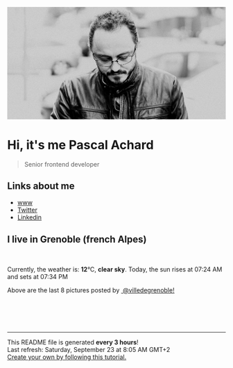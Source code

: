 ![Pascal Achard](./images/photo-pascal-achard.jpg)
# Hi, it's me Pascal Achard
> Senior frontend developer

## Links about me
- [www](https://www.pascal-achard.com)
- [Twitter](https://twitter.com/botmaster)
- [Linkedin](http://www.linkedin.com/in/pascal-achard)


## I live in Grenoble (french Alpes)
<img src="https://openweathermap.org/img/wn/01d@2x.png" alt="">

Currently, the weather is: **12**°C, **clear sky**.
Today, the sun rises at 07:24 AM and sets at 07:34 PM

Above are the last 8 pictures posted by <a href="https://www.instagram.com/villedegrenoble/" target="_blank"><img alt="" src="https://upload.wikimedia.org/wikipedia/commons/thumb/e/e7/Instagram_logo_2016.svg/1024px-Instagram_logo_2016.svg.png" width="20"/> @villedegrenoble!</a>

<p style="display: flex; flex-wrap: wrap; gap: 20px;">
        <img src="https://cdn1.picuki.com/hosted-by-instagram/q/0exhNuNYnjBGZDHIdN5WmL9I2Pk2GAlRNucaS7j0nyZiNxIsbHWB58ltwdGn%7C%7CDh6Kwh9HS+Lfzdg4o0pVFpSZFF4Pk3eS7CPTD1S5q2YUoCq1jZl85FpnLk1JHUZZXSq8MolOzjYMTIfQeoEH%7C%7Cb2rvUT+vvwbTYNpi2TNLxCyQlWotfpUrJy9ZRzt52U1h+189JldAJZ+jtvdBFundPZlTIeAf3+Idp1orN2S%7C%7CkKhtAKv6K81SO2ECMseW16GX6Rv5+HoOAAuiDpYGhpqzfheKc4EEMWggjipQ8n44IAmI23BaxVgfIZsqPRCmMDUjFKiCU%7C%7Ck8SqtQLsSUHv3EBQnjeel%7C%7CW+eqN29qrRI9GHUt7b+AvSXb%7C%7C8JrNWSiodMqXeUW%7C%7CTH+SlC+NpoqFFI9JG8nCS3QqIS7Pjmhx0WWMf0xGuKbMlBcKTx5C3+3ON2j%7C%7Cd9VNt.jpeg" alt="" width="200"/>
        <img src="https://cdn1.picuki.com/hosted-by-instagram/q/0exhNuNYnjBGZDHIdN5WmL9I2Pk2GAlRNucaS7j0nyZiNxIsbHWB58ltwdev%7C%7CDlyKw1oASyLfzhn4YkvVFpWZFR5NEHbSb2MRDxd7qicVoCm0zdu9Z5pl78zKHcYZXKt8MUqOzjYMTIfQeoEH%7C%7Cbx7a8Koru5A2MGo1zRMrBC0GAG4fy3UPI7mslm3ayEv0Pxto0%7C%7CNylL9XkgKQcursrV%7C%7CndYEvL+M4Byp6JzSPkCj9ND1OHtpCa5BTB7Kzg4KD6chYTJnLMR0TrSVg8crGS1H4gDEB9Oi3+%7C%7C8RM1v9EPp7TzN916+N8ZkIGRT2UFAjsm8lJhmMntxxzsbkKe9lpxzDLw8KmBU8EQ9KPTaMzPR9e+zwXrY7bcO+0fV3IhEPT5SwzwDMWXQcdcy90aTaoWgnjttjmzd4%7C%7Cn1RcsXDcZ1mDd.jpeg" alt="" width="200"/>
        <img src="https://cdn1.picuki.com/hosted-by-instagram/q/0exhNuNYnjBGZDHIdN5WmL9I2Pk2GAlRNucaS7j0nyZiNxIsbHWB58ltwdev%7C%7CDlyKw1oASyLfzdg5IsvWF9QZFR+PULcQbWARD9S7qWZXICl1DRh8ZRlkro3K3YfZH+o%7C%7C8ErOzjYMTIfQeoEH%7C%7Cbx7a8Koru5A2MEo1zRMrBC0GAG4YWbVqFKwoV966yUlEri+YU8ajtG5WR1aRtmpNPb5DwIX%7C%7CD+fMBxsedISLQzicYRtr6+zWOHH24VdGZ9SgTPvILYt+swozPrVQ11zkeQVPx9KkgT3HSUhkcy4psPqaSDFctu2vxl5u2CCmkPAjw7mDVos8XvnSr3QFqR3UdexHLQ94HpJfYegYD1CsGlAtXQnzaQPJ2IDa0eDXkcL+uQXFqBdqDnVu4Asq0JI%7C%7CZN6E289FvlduOhiEU=.jpeg" alt="" width="200"/>
        <img src="https://cdn1.picuki.com/hosted-by-instagram/q/0exhNuNYnjBGZDHIdN5WmL9I2Pk2GAlRNucaS7j0nyZiNxIsbHWB58ltwdGn%7C%7CDh6Kwh9HS+Lfzhp7YItUVpTZFB9PU3ZT7yNSThX6q+cU4Cj0z1m9pdhnbozJH0aYHOt8cEoOzjYMTIfQeoEH%7C%7Cb2rvUT+vvwbTYNpi2TNLxCyQlWotfpUrJy9ZRzt52U1h+189JldAJZ+jtvdBFundPZlTIeAf3+Idp1orN2S%7C%7CkKhtAKv6K81SO2ECMseW16GX6Rv5+HoOAAuiDpYGhpqzLheKc4EEMWggiYsBASv9p7u46JAaxV5uwcme3HCmMDUjFKiCU%7C%7Ck8SqtQLsSUHv3EBQnjeel%7C%7CW+eqN29qrRI9C1Z9K72jbuZ6H4AYlNZ2siUcrAQViKItykSsxhkKBJRaF7hQ6C5zaTVqTjmhx0WWMf0xGtWsohBcKTx5C3+3ON2j%7C%7Cd9VNt.jpeg" alt="" width="200"/>
        <img src="https://cdn1.picuki.com/hosted-by-instagram/q/0exhNuNYnjBGZDHIdN5WmL9I2Pk2GAlRNucaS7j0nyZiNxIsbHWB58ltwdev%7C%7CDlyKw1oASyLfzhm7I4vVVlSZFR5NEbfTryIST9T7qiaV4Ch0TNi9JVjlrgzJXcfZ3Ot88UrOzjYMTIfQeoEH%7C%7Cbx7a8Koru5A2MGo1zRMrBC0GAG4fy3UPI7mslm3ayEv0Pxto0%7C%7CNylL9XkgKQcursrV%7C%7CndYEvL+M4Byp6JzSPkCj9ND1OHtpCa5BTB7Kz04KD6chYTJnLMv0Bn%7C%7CImQU1jKzbogDEH4tmEaR8RM1v9EPp7TzN916+N8ZkIGRT2UFAjsm8lJhmMntxxzsbkOD8XZ3+1LX6piWcc5+l4HbJvesbeT%7C%7Cnw7MWpeGE5dgSS01Ifbha3nUEcSXQcdcy90aTaod8w3ktjmzd4%7C%7Cn1RcsXDcZ1mDd.jpeg" alt="" width="200"/>
        <img src="https://cdn1.picuki.com/hosted-by-instagram/q/0exhNuNYnjBGZDHIdN5WmL9I2Pk2GAlRNucaS7j0nyZiNxIsbHWB58ltwdev%7C%7CDlyKw1oASyLfzho44IrV1hTZFR5NE3dTbyNRDxR7KydVYCm1TRv9ZZpnb89K3ceZn6p88MoOzjYMTIfQeoEH%7C%7Cb2rvUW+%7C%7C7wbTYNpi2TNLxCyQlWotfpUrJy9ZRzt52U1h+189JldAJZ+jtvdBFundPZlTIeAf3+Idp1orN2S%7C%7CkKhtAKv6K81SO2ECMseW16GX6Rv5+HoOAAuiDpYGhpqzLheKc4EEMWggi04TUhk7o4gdaubKxVlKoe5vfaCmMDUjFKiCU%7C%7Ck8SqtgLsSUHv3EBQnjeel%7C%7CW+eqN29qrRI9G6bPfjwCXYY53yHpgcDEwjAtnAZmvJCN2cDeF4p9JFKfca0me29zWvIqHjmhx0WWMf0mXZKLRTBcKTx5C3+3ON2j%7C%7Cd9VNt.jpeg" alt="" width="200"/>
        <img src="https://cdn1.picuki.com/hosted-by-instagram/q/0exhNuNYnjBGZDHIdN5WmL9I2Pk2GAlRNecaS7j0nyZiNxIsbHWB58ltwdGn%7C%7CDh6Kwh9HS+Lfzhn4IgiWF9YZFR+O0XaQbeISD5c6qicXYCn0DNv8JVkkLo2KXAdY3Gr9sItOzjYMTIfQeoEH%7C%7Cb2rvUV+fvwaTIFuDaWNOUtzCVG%7C%7CMm0X51wm8Rm3ayEv0Pxto0%7C%7CNylL9XkgKQcursrV%7C%7CndbEvL+M4Byp6JzSPkCj9ND1OHtpCa5BTB7Kzs4KD6chYTJnLNSknPJRh5u7nWqQIgDd04x2EWV8RM1v9EPp7TzN916+98ZkIGRT2UFAjsm8lJhmMntxxzsbkSWyBJLzmr+xqCrUcszpcb2fNy+d42+4g%7C%7CTQfzPGZJESlcLJO%7C%7ChC3PLFdqhQcdcy90aTN4ehXjktjmzd4%7C%7Cn1RcsXDcZ1mDd.jpeg" alt="" width="200"/>
        <img src="https://cdn1.picuki.com/hosted-by-instagram/q/0exhNuNYnjBGZDHIdN5WmL9I2Pk2GAlRNecaS7j0nyZiNxIsbHWB58ltwdev%7C%7CDlyKw1oASyLfzhn4YssWVVSZFR5NEHcQbOJRDxd7qqeUYCl2zVj9ZJmkrwxL30dYnan8cYqOzjYMTIfQeoEH%7C%7Cbx7a8Koru5A2MGo1zRMrBC0GAG4fy3UPI7mslm3ayEv0Pxto0%7C%7CNylL9XkgKQcursrV%7C%7CndbEvL+M4Byp6JzSPkCj9ND1OHtpCa5BTB7Kzc4KD6chYTJnLNQjyfPdTkW2mamaogDdxs6jGy+8RM1v9EPp7TzN916+N8ZkIGRT2UFAjsm8lJhmMntxxzsbkOL0BRUk0rD1p2YXdB39cylDaWMfuHe6S3MNuf5HfZkWystGOjeSWjJM+WXQcdcy90aTakZgAbstjmzd4%7C%7Cn1RcsXDcZ1mDd.jpeg" alt="" width="200"/>
</p>

------------
<p>This README file is generated <b>every 3 hours</b>!
    <br />Last refresh: Saturday, September 23 at 8:05 AM GMT+2
    <br /><a href="https://medium.com/@th.guibert/how-to-create-a-self-updating-readme-md-for-your-github-profile-f8b05744ca91">Create your own by following this tutorial.</a>
</p>
<p><a href="https://github.com/botmaster/botmaster/actions/workflows/main.yaml"><img alt="" src="https://github.com/botmaster/botmaster/actions/workflows/main.yaml/badge.svg" /></a></p>

